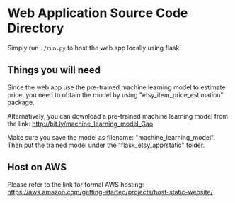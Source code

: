 # Web Application Source Code Directory

Simply run `./run.py` to host the web app locally using flask.

## Things you will need

Since the web app use the pre-trained machine learning model to estimate price, you need to obtain the model by using "etsy_item_price_estimation" package.

Alternatively, you can download a pre-trained machine learning model from the link:
http://bit.ly/machine_learning_model_Gao

Make sure you save the model as filename: "machine_learning_model". Then put the trained model under the "flask_etsy_app/static" folder.

## Host on AWS

Please refer to the link for formal AWS hosting:
https://aws.amazon.com/getting-started/projects/host-static-website/
